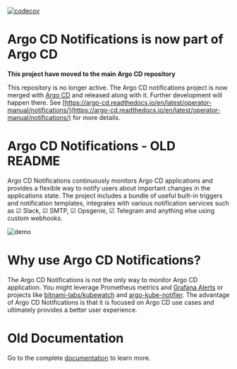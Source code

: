 [![codecov](https://codecov.io/gh/argoproj-labs/argocd-notifications/branch/master/graph/badge.svg)](https://codecov.io/gh/argoproj-labs/argocd-notifications)

# Argo CD Notifications is now part of Argo CD

**This project have moved to the main Argo CD repository**

This repository is no longer active. The Argo CD notifications project is now merged with [Argo CD](https://github.com/argoproj/argo-cd) and released along with it.
Further development will happen there.
See [https://argo-cd.readthedocs.io/en/latest/operator-manual/notifications/](https://argo-cd.readthedocs.io/en/latest/operator-manual/notifications/) for more details.

# Argo CD Notifications - OLD README

Argo CD Notifications continuously monitors Argo CD applications and provides a flexible way to notify
users about important changes in the applications state. The project includes a bundle of useful
built-in triggers and notification templates, integrates with various notification services such as
☑ Slack, ☑ SMTP, ☑ Opsgenie, ☑ Telegram and anything else using custom webhooks.

![demo](./docs/demo.gif)

# Why use Argo CD Notifications?

The Argo CD Notifications is not the only way to monitor Argo CD application. You might leverage Prometheus
metrics and [Grafana Alerts](https://grafana.com/docs/grafana/latest/alerting/rules/) or projects
like [bitnami-labs/kubewatch](https://github.com/bitnami-labs/kubewatch) and
[argo-kube-notifier](https://github.com/argoproj-labs/argo-kube-notifier). The advantage of Argo CD Notifications is that
it is focused on Argo CD use cases and ultimately provides a better user experience.

# Old Documentation

Go to the complete [documentation](https://argoproj-labs.github.io/argocd-notifications/) to learn more.
